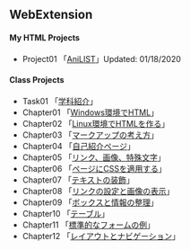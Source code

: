 ## **WebExtension**

#### **My HTML Projects**
- Project01 「[AniLIST](WebExtension/project01/aniList.html)」Updated: 01/18/2020 

#### **Class Projects**
- Task01 「[学科紹介](WebExtension/task01/)」
- Chapter01 「[Windows環境でHTML](WebExtension/chapter01/ch01-firsthtml-win.html)」
- Chapter02 「[Linux環境でHTMLを作る](WebExtension/chapter02/ch02-firsthtml-linux.html)」
- Chapter03 「[マークアップの考え方](WebExtension/chapter03/ch03-markuptag1.html)」
- Chapter04 「[自己紹介ページ](WebExtension/chapter04/ch04-markuptag1.html)」
- Chapter05 「[リンク、画像、特殊文字](WebExtension/chapter05/ch05-markuptag2.html)」
- Chapter06 「[ページにCSSを適用する](WebExtension/chapter06/index.html)」
- Chapter07 「[テキストの装飾](WebExtension/chapter07/ch07-fontsytle.html)」  
- Chapter08 「[リンクの設定と画像の表示](WebExtension/chapter08/ch08-linkimg.html)」
- Chapter09 「[ボックスと情報の整理](WebExtension/chapter09/ch09-boxcss.html)」
- Chapter10 「[テーブル](WebExtension/chapter10/ch10-table.html)」
- Chapter11 「[標準的なフォームの例](WebExtension/chapter11/ch11-form.html)」
- Chapter12 「[レイアウトとナビゲーション](WebExtension/chapter12/ch12-03/index.html)」
